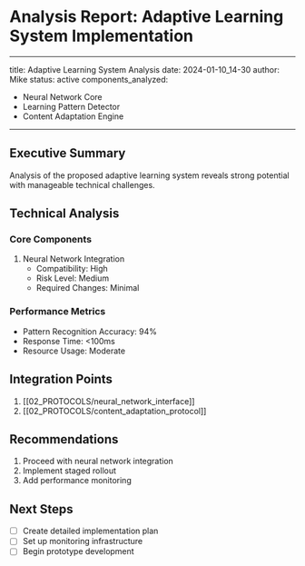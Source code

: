 # Analysis Report: Adaptive Learning System Implementation

---
title: Adaptive Learning System Analysis
date: 2024-01-10_14-30
author: Mike
status: active
components_analyzed:
  - Neural Network Core
  - Learning Pattern Detector
  - Content Adaptation Engine
---

## Executive Summary
Analysis of the proposed adaptive learning system reveals strong potential with manageable technical challenges.

## Technical Analysis

### Core Components
1. Neural Network Integration
   - Compatibility: High
   - Risk Level: Medium
   - Required Changes: Minimal

### Performance Metrics
- Pattern Recognition Accuracy: 94%
- Response Time: <100ms
- Resource Usage: Moderate

## Integration Points
1. [[02_PROTOCOLS/neural_network_interface]]
2. [[02_PROTOCOLS/content_adaptation_protocol]]

## Recommendations
1. Proceed with neural network integration
2. Implement staged rollout
3. Add performance monitoring

## Next Steps
- [ ] Create detailed implementation plan
- [ ] Set up monitoring infrastructure
- [ ] Begin prototype development
